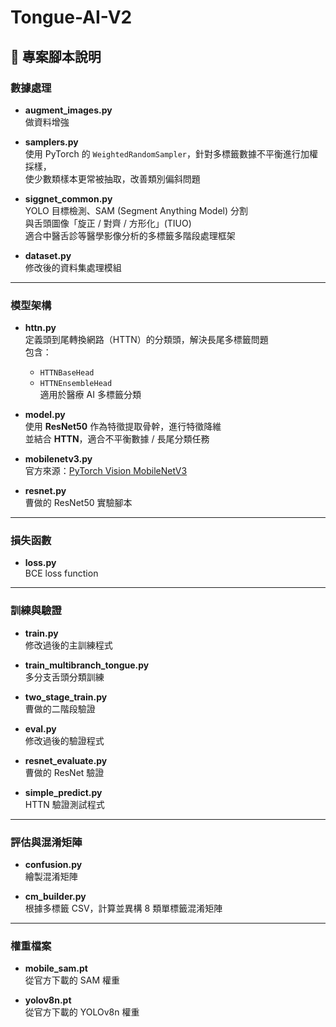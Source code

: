 # Tongue-AI-V2

## 📂 專案腳本說明

### 數據處理
- **augment_images.py**  
  做資料增強  

- **samplers.py**  
  使用 PyTorch 的 `WeightedRandomSampler`，針對多標籤數據不平衡進行加權採樣，  
  使少數類樣本更常被抽取，改善類別偏斜問題  

- **siggnet_common.py**  
  YOLO 目標檢測、SAM (Segment Anything Model) 分割  
  與舌頭圖像「旋正 / 對齊 / 方形化」(TIUO)  
  適合中醫舌診等醫學影像分析的多標籤多階段處理框架  

- **dataset.py**  
  修改後的資料集處理模組  

---

### 模型架構
- **httn.py**  
  定義頭到尾轉換網路（HTTN）的分類頭，解決長尾多標籤問題  
  包含：
  - `HTTNBaseHead`  
  - `HTTNEnsembleHead`  
  適用於醫療 AI 多標籤分類  

- **model.py**  
  使用 **ResNet50** 作為特徵提取骨幹，進行特徵降維  
  並結合 **HTTN**，適合不平衡數據 / 長尾分類任務  

- **mobilenetv3.py**  
  官方來源：[PyTorch Vision MobileNetV3](https://github.com/pytorch/vision/blob/main/torchvision/models/mobilenetv3.py)  

- **resnet.py**  
  曹做的 ResNet50 實驗腳本  

---

### 損失函數
- **loss.py**  
  BCE loss function  

---

### 訓練與驗證
- **train.py**  
  修改過後的主訓練程式  

- **train_multibranch_tongue.py**  
  多分支舌頭分類訓練  

- **two_stage_train.py**  
  曹做的二階段驗證  

- **eval.py**  
  修改過後的驗證程式  

- **resnet_evaluate.py**  
  曹做的 ResNet 驗證  

- **simple_predict.py**  
  HTTN 驗證測試程式  

---

### 評估與混淆矩陣
- **confusion.py**  
  繪製混淆矩陣  

- **cm_builder.py**  
  根據多標籤 CSV，計算並異構 8 類單標籤混淆矩陣  

---

### 權重檔案
- **mobile_sam.pt**  
  從官方下載的 SAM 權重  

- **yolov8n.pt**  
  從官方下載的 YOLOv8n 權重  




